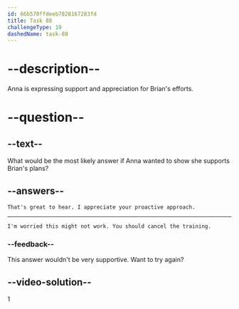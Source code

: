 ```yaml
---
id: 66b570ffdeeb7828167283fd
title: Task 88
challengeType: 19
dashedName: task-88
---
```


<!--
AUDIO REFERENCE:
Brian: I'm aiming to have it ready to roll out by the end of the week. The team is working on it as we speak.
-->

# --description--

Anna is expressing support and appreciation for Brian's efforts. 

# --question--

## --text--

What would be the most likely answer if Anna wanted to show she supports Brian's plans?

## --answers--

`That's great to hear. I appreciate your proactive approach.`

---

`I'm worried this might not work. You should cancel the training.`

### --feedback--

This answer wouldn't be very supportive. Want to try again?

## --video-solution--

1
